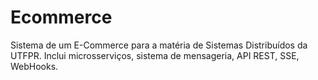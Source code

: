 # Ecommerce
Sistema de um E-Commerce para a matéria de Sistemas Distribuídos da UTFPR. Inclui microsserviços, sistema de mensageria, API REST, SSE, WebHooks.
